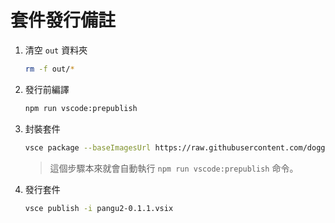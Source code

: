# 套件發行備註

1. 清空 `out` 資料夾

    ```sh
    rm -f out/*
    ```

2. 發行前編譯

    ```sh
    npm run vscode:prepublish
    ```

3. 封裝套件

    ```sh
    vsce package --baseImagesUrl https://raw.githubusercontent.com/doggy8088/vscode-pangu/main/
    ```

    > 這個步驟本來就會自動執行 `npm run vscode:prepublish` 命令。

4. 發行套件

    ```sh
    vsce publish -i pangu2-0.1.1.vsix
    ```
